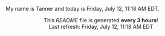 My name is Tanner and today is Friday, July 12, 11:18 AM EDT.

<p align="center">This <i>README</i> file is generated <b>every 3 hours</b>!</br>Last refresh: Friday, July 12, 11:18 AM EDT<br /></p>
